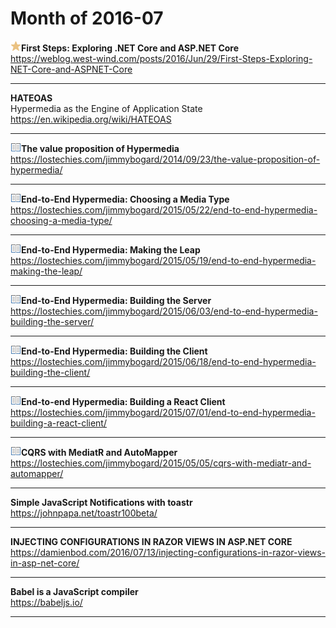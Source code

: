 # Month of 2016-07
__![star](./tags/star.png)First Steps: Exploring .NET Core and ASP.NET Core__  
<https://weblog.west-wind.com/posts/2016/Jun/29/First-Steps-Exploring-NET-Core-and-ASPNET-Core>  
***
__HATEOAS__  
Hypermedia as the Engine of Application State  
<https://en.wikipedia.org/wiki/HATEOAS>  
***
__![star](./tags/readit.png)The value proposition of Hypermedia__  
<https://lostechies.com/jimmybogard/2014/09/23/the-value-proposition-of-hypermedia/>  
***
__![star](./tags/readit.png)End-to-End Hypermedia: Choosing a Media Type__  
<https://lostechies.com/jimmybogard/2015/05/22/end-to-end-hypermedia-choosing-a-media-type/>  
***
__![star](./tags/readit.png)End-to-End Hypermedia: Making the Leap__  
<https://lostechies.com/jimmybogard/2015/05/19/end-to-end-hypermedia-making-the-leap/>  
***
__![star](./tags/readit.png)End-to-End Hypermedia: Building the Server__  
<https://lostechies.com/jimmybogard/2015/06/03/end-to-end-hypermedia-building-the-server/>  
***
__![star](./tags/readit.png)End-to-End Hypermedia: Building the Client__  
<https://lostechies.com/jimmybogard/2015/06/18/end-to-end-hypermedia-building-the-client/>  
***
__![star](./tags/readit.png)End-to-end Hypermedia: Building a React Client__  
<https://lostechies.com/jimmybogard/2015/07/01/end-to-end-hypermedia-building-a-react-client/>  
***
__![star](./tags/readit.png)CQRS with MediatR and AutoMapper__  
<https://lostechies.com/jimmybogard/2015/05/05/cqrs-with-mediatr-and-automapper/>  
***
__Simple JavaScript Notifications with toastr__  
<https://johnpapa.net/toastr100beta/>  
***
__INJECTING CONFIGURATIONS IN RAZOR VIEWS IN ASP.NET CORE__  
<https://damienbod.com/2016/07/13/injecting-configurations-in-razor-views-in-asp-net-core/>  
***
__Babel is a JavaScript compiler__  
<https://babeljs.io/>  
***
